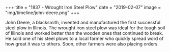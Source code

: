 +++
title = "1837 - Wrought Iron Steel Plow"
date = "2019-02-07"
image = "img/timeline/john-deere.png"
+++

John Deere, a blacksmith, invented and manufactured the first successful steel plow in Illinois. The wrought iron steel plow was ideal for the tough soil of Illinois and worked better than the wooden ones that continued to break. He sold one of his steel plows to a local farmer who quickly spread word of how great it was to others. Soon, other farmers were also placing orders. 

<!--more-->
